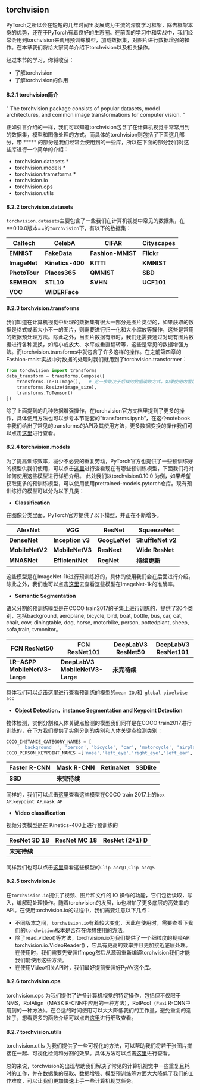 ## torchvision

PyTorch之所以会在短短的几年时间里发展成为主流的深度学习框架，除去框架本身的优势，还在于PyTorch有着良好的生态圈。在前面的学习中和实战中，我们经常会用到torchvision来调用预训练模型，加载数据集，对图片进行数据增强的操作。在本章我们将给大家简单介绍下torchvision以及相关操作。

经过本节的学习，你将收获：

- 了解torchvision
- 了解torchvision的作用



#### 8.2.1 torchvision简介

" The torchvision package consists of popular datasets, model architectures, and common image transformations for computer vision. "

正如引言介绍的一样，我们可以知道torchvision包含了在计算机视觉中常常用到的数据集，模型和图像处理的方式，而具体的torchvision则包括了下面这几部分，带 ***** 的部分是我们经常会使用到的一些库，所以在下面的部分我们对这些库进行一个简单的介绍：

+ torchvision.datasets *                           
+ torchvision.models *
+ torchvision.tramsforms *
+ torchvision.io 
+ torchvision.ops
+ torchvision.utils



#### 8.2.2 torchvision.datasets

`torchvision.datasets`主要包含了一些我们在计算机视觉中常见的数据集，在==0.10.0版本==的`torchvision`下，有以下的数据集：

| Caltech       | CelebA           | CIFAR             | Cityscapes |
| ------------- | ---------------- | ----------------- | ---------- |
| **EMNIST**    | **FakeData**     | **Fashion-MNIST** | **Flickr** |
| **ImageNet**  | **Kinetics-400** | **KITTI**         | **KMNIST** |
| **PhotoTour** | **Places365**    | **QMNIST**        | **SBD**    |
| **SEMEION**   | **STL10**        | **SVHN**          | **UCF101** |
| **VOC**       | **WIDERFace**    |                   |            |



#### 8.2.3 torchvision.transforms

我们知道在计算机视觉中处理的数据集有很大一部分是图片类型的，如果获取的数据是格式或者大小不一的图片，则需要进行归一化和大小缩放等操作，这些是常用的数据预处理方法。除此之外，当图片数据有限时，我们还需要通过对现有图片数据进行各种变换，如缩小或放大、水平或垂直翻转等，这些是常见的数据增强方法。而torchvision.transforms中就包含了许多这样的操作。在之前第四章的Fashion-mnist实战中对数据的处理时我们就用到了torchvision.transformer：

```python
from torchvision import transforms
data_transform = transforms.Compose([
    transforms.ToPILImage(),   # 这一步取决于后续的数据读取方式，如果使用内置数据集则不需要
    transforms.Resize(image_size),
    transforms.ToTensor()
])
```

除了上面提到的几种数据增强操作，在torchvision官方文档里提到了更多的操作，具体使用方法也可以参考本节配套的”transforms.ipynb“，在这个notebook中我们给出了常见的transforms的API及其使用方法，更多数据变换的操作我们可以点击[这里](https://pytorch.org/vision/stable/transforms.html)进行查看。



#### 8.2.4 torchvision.models

为了提高训练效率，减少不必要的重复劳动，PyTorch官方也提供了一些预训练好的模型供我们使用，可以点击[这里](https://github.com/pytorch/vision/tree/master/torchvision/models)进行查看现在有哪些预训练模型，下面我们将对如何使用这些模型进行详细介绍。 此处我们以torchvision0.10.0 为例，如果希望获取更多的预训练模型，可以使用使用pretrained-models.pytorch仓库。现有预训练好的模型可以分为以下几类：

+ **Classification**

在图像分类里面，PyTorch官方提供了以下模型，并正在不断增多。

| AlexNet         | VGG              | ResNet        | SqueezeNet        |
| --------------- | ---------------- | ------------- | ----------------- |
| **DenseNet**    | **Inception v3** | **GoogLeNet** | **ShuffleNet v2** |
| **MobileNetV2** | **MobileNetV3**  | **ResNext**   | **Wide ResNet**   |
| **MNASNet**     | **EfficientNet** | **RegNet**    | **持续更新**      |

这些模型是在ImageNet-1k进行预训练好的，具体的使用我们会在后面进行介绍。除此之外，我们也可以点击[这里](https://pytorch.org/vision/stable/models.html#)去查看这些模型在ImageNet-1k的准确率。

- **Semantic Segmentation**

语义分割的预训练模型是在COCO train2017的子集上进行训练的，提供了20个类别，包括background, aeroplane, bicycle, bird, boat, bottle, bus, car, cat, chair, cow, diningtable, dog, horse, motorbike, person, pottedplant, sheep, sofa,train, tvmonitor。

| **FCN ResNet50**              | **FCN ResNet101**               | **DeepLabV3 ResNet50** | **DeepLabV3 ResNet101** |
| ----------------------------- | ------------------------------- | ---------------------- | ----------------------- |
| **LR-ASPP MobileNetV3-Large** | **DeepLabV3 MobileNetV3-Large** | **未完待续**           |                         |

具体我们可以点击[这里](https://pytorch.org/vision/stable/models.html#semantic-segmentation)进行查看预训练的模型的`mean IOU`和` global pixelwise acc`

- **Object Detection，instance Segmentation and Keypoint Detection**

物体检测，实例分割和人体关键点检测的模型我们同样是在COCO train2017进行训练的，在下方我们提供了实例分割的类别和人体关键点检测类别：

```python
COCO_INSTANCE_CATEGORY_NAMES = [
    '__background__', 'person', 'bicycle', 'car', 'motorcycle', 'airplane', 'bus','train', 'truck', 'boat', 'traffic light', 'fire hydrant', 'N/A', 'stop sign', 'parking meter', 'bench', 'bird', 'cat', 'dog', 'horse', 'sheep', 'cow', 'elephant', 'bear', 'zebra', 'giraffe', 'N/A', 'backpack', 'umbrella', 'N/A', 'N/A','handbag', 'tie', 'suitcase', 'frisbee', 'skis', 'snowboard', 'sports ball','kite', 'baseball bat', 'baseball glove', 'skateboard', 'surfboard', 'tennis racket','bottle', 'N/A', 'wine glass', 'cup', 'fork', 'knife', 'spoon', 'bowl','banana', 'apple', 'sandwich', 'orange', 'broccoli', 'carrot', 'hot dog', 'pizza','donut', 'cake', 'chair', 'couch', 'potted plant', 'bed', 'N/A', 'dining table','N/A', 'N/A', 'toilet', 'N/A', 'tv', 'laptop', 'mouse', 'remote', 'keyboard', 'cell phone','microwave', 'oven', 'toaster', 'sink', 'refrigerator', 'N/A', 'book','clock', 'vase', 'scissors', 'teddy bear', 'hair drier', 'toothbrush']
COCO_PERSON_KEYPOINT_NAMES =['nose','left_eye','right_eye','left_ear','right_ear','left_shoulder','right_shoulder','left_elbow','right_elbow','left_wrist','right_wrist','left_hip','right_hip','left_knee','right_knee','left_ankle','right_ankle']
```

| **Faster R-CNN** | **Mask R-CNN** | **RetinaNet** | **SSDlite** |
| ---------------- | -------------- | ------------- | ----------- |
| **SSD**          | **未完待续**   |               |             |

同样的，我们可以点击[这里](https://pytorch.org/vision/stable/models.html#object-detection-instance-segmentation-and-person-keypoint-detection)查看这些模型在COCO train 2017上的`box AP`,`keypoint AP`,`mask AP`

- **Video classification**

视频分类模型是在 Kinetics-400上进行预训练的

| **ResNet 3D 18** | **ResNet MC 18** | **ResNet (2+1) D** |
| ---------------- | ---------------- | ------------------ |
| **未完待续**     |                  |                    |

同样我们也可以点击[这里](https://pytorch.org/vision/stable/models.html#video-classification)查看这些模型的`Clip acc@1`,`Clip acc@5`



#### 8.2.5 torchvision.io

在`torchvision.io`提供了视频、图片和文件的 IO 操作的功能，它们包括读取，写入，编解码处理操作。随着torchvision的发展，io也增加了更多底层的高效率的API。在使用torchvision.io的过程中，我们需要注意以下几点：

- 不同版本之间，`torchvision.io`有着较大变化，因此在使用时，需要查看下我们的`torchvision`版本是否存在你想使用的方法。
- 除了read_video()等方法，torchvision.io为我们提供了一个细粒度的视频API torchvision.io.VideoReader()  ，它具有更高的效率并且更加接近底层处理。在使用时，我们需要先安装ffmpeg然后从源码重新编译torchvision我们才能我们能使用这些方法。
- 在使用Video相关API时，我们最好提前安装好PyAV这个库。



#### 8.2.6 torchvision.ops

torchvision.ops 为我们提供了许多计算机视觉的特定操作，包括但不仅限于NMS，RoIAlign（MASK R-CNN中应用的一种方法），RoIPool（Fast R-CNN中用到的一种方法）。在合适的时间使用可以大大降低我们的工作量，避免重复的造轮子，想看更多的函数介绍可以点击[这里](https://pytorch.org/vision/stable/ops.html)进行细致查看。



#### 8.2.7 torchvision.utils

torchvision.utils 为我们提供了一些可视化的方法，可以帮助我们将若干张图片拼接在一起、可视化检测和分割的效果。具体方法可以点击[这里](https://pytorch.org/vision/stable/utils.html)进行查看。



总的来说，torchvision的出现帮助我们解决了常见的计算机视觉中一些重复且耗时的工作，并在数据集的获取、数据增强、模型预训练等方面大大降低了我们的工作难度，可以让我们更加快速上手一些计算机视觉任务。
